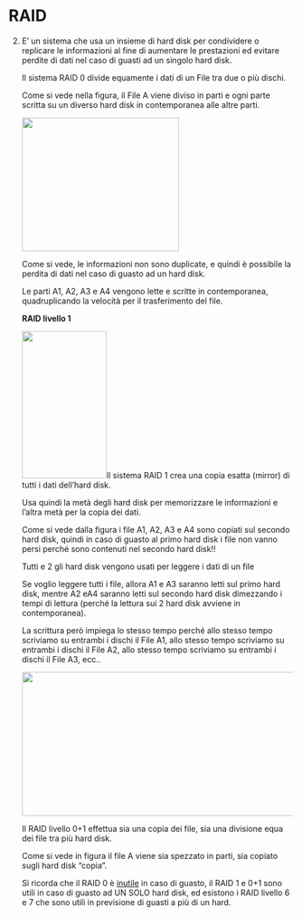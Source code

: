 # RAID

2.  E’ un sistema che usa un insieme di hard disk per condividere o
    replicare le informazioni al fine di aumentare le prestazioni ed
    evitare perdite di dati nel caso di guasti ad un singolo hard disk.

    Il sistema RAID 0 divide equamente i dati di un File tra due o più
    dischi.

    Come si vede nella figura, il File A viene diviso in parti e ogni
    parte scritta su un diverso hard disk in contemporanea alle altre
    parti.

    <img src="media/media/image1.png"
    style="width:2.89236in;height:2.45486in" />

    Come si vede, le informazioni non sono duplicate, e quindi è
    possibile la perdita di dati nel caso di guasto ad un hard disk.

    Le parti A1, A2, A3 e A4 vengono lette e scritte in contemporanea,
    quadruplicando la velocità per il trasferimento del file.

    **RAID livello 1**

    <img src="media/media/image2.png"
    style="width:1.55903in;height:2.71319in" />Il sistema RAID 1 crea
    una copia esatta (mirror) di tutti i dati dell’hard disk.

    Usa quindi la metà degli hard disk per memorizzare le informazioni e
    l’altra metà per la copia dei dati.

    Come si vede dalla figura i file A1, A2, A3 e A4 sono copiati sul
    secondo hard disk, quindi in caso di guasto al primo hard disk i
    file non vanno persi perché sono contenuti nel secondo hard disk!!

    Tutti e 2 gli hard disk vengono usati per leggere i dati di un file

    Se voglio leggere tutti i file, allora A1 e A3 saranno letti sul
    primo hard disk, mentre A2 eA4 saranno letti sul secondo hard disk
    dimezzando i tempi di lettura (perché la lettura sui 2 hard disk
    avviene in contemporanea).

    La scrittura però impiega lo stesso tempo perché allo stesso tempo
    scriviamo su entrambi i dischi il File A1, allo stesso tempo
    scriviamo su entrambi i dischi il File A2, allo stesso tempo
    scriviamo su entrambi i dischi il File A3, ecc..

    <img src="media/media/image3.png"
    style="width:5.64236in;height:2.64236in" />

    Il RAID livello 0+1 effettua sia una copia dei file, sia una
    divisione equa dei file tra più hard disk.

    Come si vede in figura il file A viene sia spezzato in parti, sia
    copiato sugli hard disk “copia”.

    Si ricorda che il RAID 0 è <u>inutile</u> in caso di guasto, il RAID
    1 e 0+1 sono utili in caso di guasto ad UN SOLO hard disk, ed
    esistono i RAID livello 6 e 7 che sono utili in previsione di guasti
    a più di un hard.

# 
